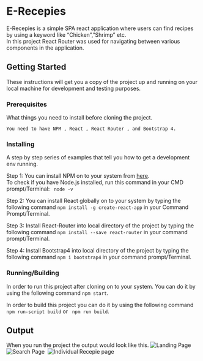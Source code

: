 # E-Recepies
E-Recepies is a simple SPA react application where users can find recipes by using a keyword like “Chicken”,”Shrimp” etc.  
In this project React Router was used for navigating between various components in the application.



## Getting Started

These instructions will get you a copy of the project up and running on your local machine for development and testing purposes. 
### Prerequisites

What things you need to install before cloning the project.

```
You need to have NPM , React , React Router , and Bootstrap 4.
```

### Installing

A step by step series of examples that tell you how to get a development env running.

Step 1: You can install NPM on to your system from [here](https://nodejs.org/en/).<br>
To check if you have Node.js installed, run this command in your CMD prompt/Terminal: ``` node -v```

Step 2: You can install React globally on to your system by typing the following command  ```npm install -g create-react-app``` in your Command Prompt/Terminal.

Step 3: Install React-Router into local directory of the project by typing the following command ```npm install --save react-router``` in your command prompt/Terminal.

Step 4: Install Bootstrap4 into local directory of the project by typing the following command ```npm i bootstrap4``` in your command prompt/Terminal.

### Running/Building

In order to run this project after cloning on to your system. You can do it by using the following command ```npm start```.<br>

In order to build this project you can do it by using the following command ``` npm run-script build ``` or ``` npm run build```.

## Output
When you run the project the output would look like this.
![Landing Page](https://github.com/prasannakumarbezavada/E-Recepies/blob/master/src/images/LandingPage.png)&nbsp;
![Search Page](https://github.com/prasannakumarbezavada/E-Recepies/blob/master/src/images/Second.png)&nbsp;
![Individual Recepie page](https://github.com/prasannakumarbezavada/E-Recepies/blob/master/src/images/search%20result.png)


